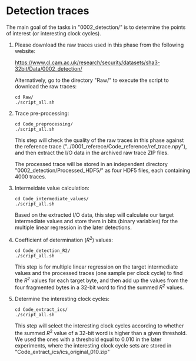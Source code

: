# Detection traces

The main goal of the tasks in "0002\_detection/" is to determine the points of interest (or interesting clock cycles).

1. Please download the raw traces used in this phase from the following website:

	https://www.cl.cam.ac.uk/research/security/datasets/sha3-32bit/Data/0002_detection/

   Alternatively, go to the directory "Raw/" to execute the script to download the raw traces:

	`cd Raw/`  
	`./script_all.sh`  

2. Trace pre-processing:

	`cd Code_preprocessing/`  
	`./script_all.sh`  

   This step will check the quality of the raw traces in this phase against the reference trace ("../0001\_referece/Code\_reference/ref\_trace.npy"), and then extract the I/O data in the archived raw trace ZIP files.

   The processed trace will be stored in an independent directory "0002\_detection/Processed\_HDF5/" as four HDF5 files, each containing 4000 traces.

3. Intermeidate value calculation:

	`cd Code_intermediate_values/`  
	`./script_all.sh`  

   Based on the extracted I/O data, this step will calculate our target intermediate values and store them in bits (binary variables) for the multiple linear regression in the later detections.

4. Coefficient of determination (_R_<sup>2</sup>) values:

	`cd Code_detection_R2/`  
	`./script_all.sh`  

   This step is for multiple linear regression on the target intermediate values and the processed traces (one sample per clock cycle) to find the _R_<sup>2</sup> values for each target byte, and then add up the values from the four fragmented bytes in a 32-bit word to find the summed _R_<sup>2</sup> values.

5. Determine the interesting clock cycles:

	`cd Code_extract_ics/`  
	`./script_all.sh`  

   This step will select the interesting clock cycles according to whether the summed _R_<sup>2</sup> value of a 32-bit word is higher than a given threshold. We used the ones with a threshold equal to 0.010 in the later experiments, where the interesting clock cycle sets are stored in "Code\_extract\_ics/ics\_original\_010.zip"



